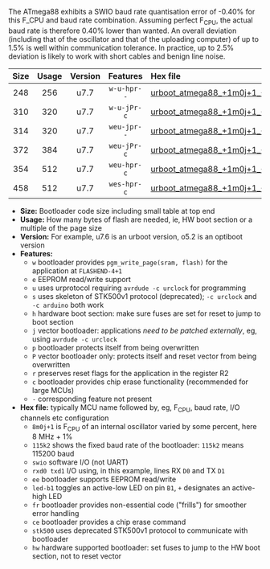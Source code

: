 The ATmega88 exhibits a SWIO baud rate quantisation error of -0.40% for this F_CPU and baud rate combination. Assuming perfect F<sub>CPU</sub>, the actual baud rate is therefore 0.40% lower than wanted. An overall deviation (including that of the oscillator and that of the uploading computer) of up to 1.5% is well within communication tolerance. In practice, up to 2.5% deviation is likely to work with short cables and benign line noise.

|Size|Usage|Version|Features|Hex file|
|:-:|:-:|:-:|:-:|:--|
|248|256|u7.7|`w-u-hpr--`|[urboot_atmega88_+1m0j+1_+++1k2_swio_rxd0_txd1_led+b5_hw.hex](https://raw.githubusercontent.com/stefanrueger/urboot.hex/main/cores/minicore/atmega88/internal_oscillator/fcpu_+1m0j+1/br_+++1k2/urboot_atmega88_+1m0j+1_+++1k2_swio_rxd0_txd1_led+b5_hw.hex)|
|310|320|u7.7|`w-u-jPr-c`|[urboot_atmega88_+1m0j+1_+++1k2_swio_rxd0_txd1_led+b5_fr_ce.hex](https://raw.githubusercontent.com/stefanrueger/urboot.hex/main/cores/minicore/atmega88/internal_oscillator/fcpu_+1m0j+1/br_+++1k2/urboot_atmega88_+1m0j+1_+++1k2_swio_rxd0_txd1_led+b5_fr_ce.hex)|
|314|320|u7.7|`weu-jpr--`|[urboot_atmega88_+1m0j+1_+++1k2_swio_rxd0_txd1_ee_led+b5.hex](https://raw.githubusercontent.com/stefanrueger/urboot.hex/main/cores/minicore/atmega88/internal_oscillator/fcpu_+1m0j+1/br_+++1k2/urboot_atmega88_+1m0j+1_+++1k2_swio_rxd0_txd1_ee_led+b5.hex)|
|372|384|u7.7|`weu-jPr-c`|[urboot_atmega88_+1m0j+1_+++1k2_swio_rxd0_txd1_ee_led+b5_fr_ce.hex](https://raw.githubusercontent.com/stefanrueger/urboot.hex/main/cores/minicore/atmega88/internal_oscillator/fcpu_+1m0j+1/br_+++1k2/urboot_atmega88_+1m0j+1_+++1k2_swio_rxd0_txd1_ee_led+b5_fr_ce.hex)|
|354|512|u7.7|`weu-hpr-c`|[urboot_atmega88_+1m0j+1_+++1k2_swio_rxd0_txd1_ee_led+b5_fr_ce_hw.hex](https://raw.githubusercontent.com/stefanrueger/urboot.hex/main/cores/minicore/atmega88/internal_oscillator/fcpu_+1m0j+1/br_+++1k2/urboot_atmega88_+1m0j+1_+++1k2_swio_rxd0_txd1_ee_led+b5_fr_ce_hw.hex)|
|458|512|u7.7|`wes-hpr-c`|[urboot_atmega88_+1m0j+1_+++1k2_swio_rxd0_txd1_ee_led+b5_fr_ce_stk500_hw.hex](https://raw.githubusercontent.com/stefanrueger/urboot.hex/main/cores/minicore/atmega88/internal_oscillator/fcpu_+1m0j+1/br_+++1k2/urboot_atmega88_+1m0j+1_+++1k2_swio_rxd0_txd1_ee_led+b5_fr_ce_stk500_hw.hex)|

- **Size:** Bootloader code size including small table at top end
- **Usage:** How many bytes of flash are needed, ie, HW boot section or a multiple of the page size
- **Version:** For example, u7.6 is an urboot version, o5.2 is an optiboot version
- **Features:**
  + `w` bootloader provides `pgm_write_page(sram, flash)` for the application at `FLASHEND-4+1`
  + `e` EEPROM read/write support
  + `u` uses urprotocol requiring `avrdude -c urclock` for programming
  + `s` uses skeleton of STK500v1 protocol (deprecated); `-c urclock` and `-c arduino` both work
  + `h` hardware boot section: make sure fuses are set for reset to jump to boot section
  + `j` vector bootloader: applications *need to be patched externally*, eg, using `avrdude -c urclock`
  + `p` bootloader protects itself from being overwritten
  + `P` vector bootloader only: protects itself and reset vector from being overwritten
  + `r` preserves reset flags for the application in the register R2
  + `c` bootloader provides chip erase functionality (recommended for large MCUs)
  + `-` corresponding feature not present
- **Hex file:** typically MCU name followed by, eg, F<sub>CPU</sub>, baud rate, I/O channels etc configuration
  + `8m0j+1` is F<sub>CPU</sub> of an internal oscillator varied by some percent, here 8 MHz + 1%
  + `115k2` shows the fixed baud rate of the bootloader: `115k2` means 115200 baud
  + `swio` software I/O (not UART)
  + `rxd0 txd1` I/O using, in this example, lines RX `D0` and TX `D1`
  + `ee` bootloader supports EEPROM read/write
  + `led-b1` toggles an active-low LED on pin `B1`, `+` designates an active-high LED
  + `fr` bootloader provides non-essential code ("frills") for smoother error handling
  + `ce` bootloader provides a chip erase command
  + `stk500` uses deprecated STK500v1 protocol to communicate with bootloader
  + `hw` hardware supported bootloader: set fuses to jump to the HW boot section, not to reset vector
